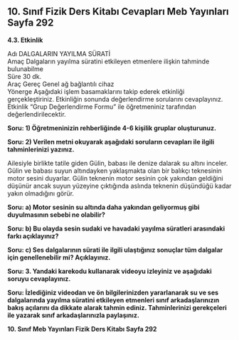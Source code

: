 ## 10. Sınıf Fizik Ders Kitabı Cevapları Meb Yayınları Sayfa 292

**4.3. Etkinlik**

Adı DALGALARIN YAYILMA SÜRATİ  
 Amaç Dalgaların yayılma süratini etkileyen etmenlere ilişkin tahminde bulunabilme  
 Süre 30 dk.  
 Araç Gereç Genel ağ bağlantılı cihaz  
 Yönerge Aşağıdaki işlem basamaklarını takip ederek etkinliği gerçekleştiriniz. Etkinliğin sonunda değerlendirme sorularını cevaplayınız. Etkinlik “Grup Değerlendirme Formu” ile öğretmeniniz tarafından değerlendirilecektir.

**Soru: 1) Öğretmeninizin rehberliğinde 4-6 kişilik gruplar oluşturunuz.**

**Soru: 2) Verilen metni okuyarak aşağıdaki soruların cevapları ile ilgili tahminlerinizi yazınız.**

Ailesiyle birlikte tatile giden Gülin, babası ile denize dalarak su altını inceler. Gülin ve babası suyun altındayken yaklaşmakta olan bir balıkçı teknesinin motor sesini duyarlar. Gülin teknenin motor sesinin çok yakından geldiğini düşünür ancak suyun yüzeyine çıktığında aslında teknenin düşündüğü kadar yakın olmadığını görür.

**Soru: a) Motor sesinin su altında daha yakından geliyormuş gibi duyulmasının sebebi ne olabilir?**

**Soru: b) Bu olayda sesin sudaki ve havadaki yayılma süratleri arasındaki farkı açıklayınız?**

**Soru: c) Ses dalgalarının sürati ile ilgili ulaştığınız sonuçlar tüm dalgalar için genellenebilir mi? Açıklayınız.**

**Soru: 3. Yandaki karekodu kullanarak videoyu izleyiniz ve aşağıdaki soruyu cevaplayınız.**

**Soru: İzlediğiniz videodan ve ön bilgilerinizden yararlanarak su ve ses dalgalarında yayılma süratini etkileyen etmenleri sınıf arkadaşlarınızın bakış açılarını da dikkate alarak tahmin ediniz. Tahminlerinizi gerekçeleri ile yazarak sınıf arkadaşlarınızla paylaşınız.**

**10. Sınıf Meb Yayınları Fizik Ders Kitabı Sayfa 292**